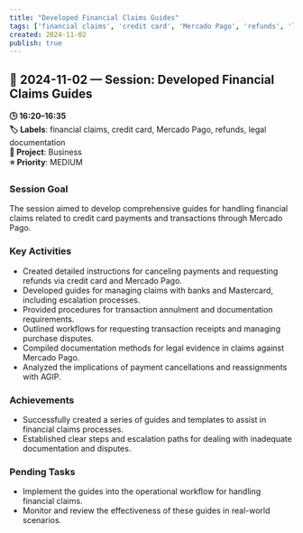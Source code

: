 ```yaml
---
title: "Developed Financial Claims Guides"
tags: ['financial claims', 'credit card', 'Mercado Pago', 'refunds', 'legal documentation']
created: 2024-11-02
publish: true
---
```


## 📅 2024-11-02 — Session: Developed Financial Claims Guides

**🕒 16:20–16:35**  
**🏷️ Labels**: financial claims, credit card, Mercado Pago, refunds, legal documentation  
**📂 Project**: Business  
**⭐ Priority**: MEDIUM  


### Session Goal
The session aimed to develop comprehensive guides for handling financial claims related to credit card payments and transactions through Mercado Pago.

### Key Activities
- Created detailed instructions for canceling payments and requesting refunds via credit card and Mercado Pago.
- Developed guides for managing claims with banks and Mastercard, including escalation processes.
- Provided procedures for transaction annulment and documentation requirements.
- Outlined workflows for requesting transaction receipts and managing purchase disputes.
- Compiled documentation methods for legal evidence in claims against Mercado Pago.
- Analyzed the implications of payment cancellations and reassignments with AGIP.

### Achievements
- Successfully created a series of guides and templates to assist in financial claims processes.
- Established clear steps and escalation paths for dealing with inadequate documentation and disputes.

### Pending Tasks
- Implement the guides into the operational workflow for handling financial claims.
- Monitor and review the effectiveness of these guides in real-world scenarios.
